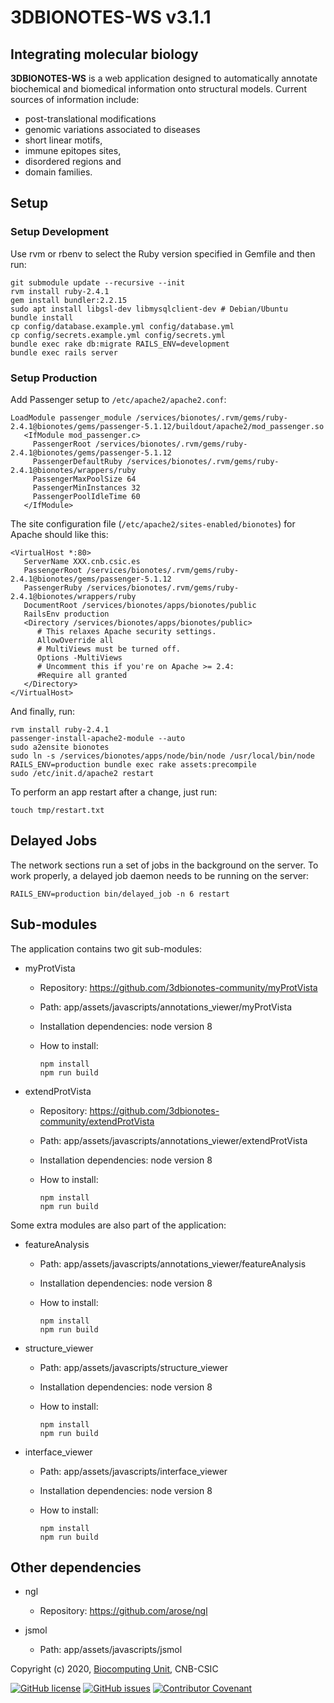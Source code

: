 # 3DBIONOTES-WS v3.1.1

## Integrating molecular biology

**3DBIONOTES-WS** is a web application designed to automatically annotate biochemical 
and biomedical information onto structural models. Current sources of information include:

- post-translational modifications
- genomic variations associated to diseases
- short linear motifs,
- immune epitopes sites,
- disordered regions and
- domain families.

## Setup

### Setup Development

Use rvm or rbenv to select the Ruby version specified in Gemfile and then run:

```
git submodule update --recursive --init
rvm install ruby-2.4.1
gem install bundler:2.2.15
sudo apt install libgsl-dev libmysqlclient-dev # Debian/Ubuntu
bundle install
cp config/database.example.yml config/database.yml
cp config/secrets.example.yml config/secrets.yml
bundle exec rake db:migrate RAILS_ENV=development
bundle exec rails server
```

### Setup Production

Add Passenger setup to `/etc/apache2/apache2.conf`:

```
LoadModule passenger_module /services/bionotes/.rvm/gems/ruby-2.4.1@bionotes/gems/passenger-5.1.12/buildout/apache2/mod_passenger.so
   <IfModule mod_passenger.c>
     PassengerRoot /services/bionotes/.rvm/gems/ruby-2.4.1@bionotes/gems/passenger-5.1.12
     PassengerDefaultRuby /services/bionotes/.rvm/gems/ruby-2.4.1@bionotes/wrappers/ruby
     PassengerMaxPoolSize 64
     PassengerMinInstances 32
     PassengerPoolIdleTime 60
   </IfModule>
```

The site configuration file (`/etc/apache2/sites-enabled/bionotes`) for Apache 
should like this:

```
<VirtualHost *:80>
   ServerName XXX.cnb.csic.es
   PassengerRoot /services/bionotes/.rvm/gems/ruby-2.4.1@bionotes/gems/passenger-5.1.12
   PassengerRuby /services/bionotes/.rvm/gems/ruby-2.4.1@bionotes/wrappers/ruby
   DocumentRoot /services/bionotes/apps/bionotes/public
   RailsEnv production
   <Directory /services/bionotes/apps/bionotes/public>
      # This relaxes Apache security settings.
      AllowOverride all
      # MultiViews must be turned off.
      Options -MultiViews
      # Uncomment this if you're on Apache >= 2.4:
      #Require all granted
   </Directory>
</VirtualHost>
```

And finally, run:

```
rvm install ruby-2.4.1
passenger-install-apache2-module --auto
sudo a2ensite bionotes
sudo ln -s /services/bionotes/apps/node/bin/node /usr/local/bin/node
RAILS_ENV=production bundle exec rake assets:precompile
sudo /etc/init.d/apache2 restart
```

To perform an app restart after a change, just run:

```
touch tmp/restart.txt
```

## Delayed Jobs

The network sections run a set of jobs in the background on the server. 
To work properly, a delayed job daemon needs to be running on the server:

```
RAILS_ENV=production bin/delayed_job -n 6 restart
```

## Sub-modules

The application contains two git sub-modules:

- myProtVista
  - Repository: <https://github.com/3dbionotes-community/myProtVista>
  - Path: app/assets/javascripts/annotations_viewer/myProtVista
  - Installation dependencies: node version 8
  - How to install:

     ```
     npm install
     npm run build
     ```

- extendProtVista
  - Repository: <https://github.com/3dbionotes-community/extendProtVista>
  - Path: app/assets/javascripts/annotations_viewer/extendProtVista
  - Installation dependencies: node version 8
  - How to install:

     ```
     npm install
     npm run build
     ```

Some extra modules are also part of the application:

- featureAnalysis
  - Path: app/assets/javascripts/annotations_viewer/featureAnalysis
  - Installation dependencies: node version 8
  - How to install:

     ```
     npm install
     npm run build
     ```

- structure_viewer
  - Path: app/assets/javascripts/structure_viewer
  - Installation dependencies: node version 8
  - How to install:

     ```
     npm install
     npm run build
     ```

- interface_viewer
  - Path: app/assets/javascripts/interface_viewer
  - Installation dependencies: node version 8
  - How to install:

     ```
     npm install
     npm run build
     ```

## Other dependencies

- ngl
  - Repository: <https://github.com/arose/ngl>

- jsmol
  - Path: app/assets/javascripts/jsmol

Copyright (c) 2020, [Biocomputing Unit](http://biocomputingunit.es), CNB-CSIC

[![GitHub license](https://img.shields.io/github/license/3dbionotes-community/3DBIONOTES.svg)](https://github.com/3dbionotes-community/3DBIONOTES/blob/master/LICENSE)
[![GitHub issues](https://img.shields.io/github/issues/3dbionotes-community/3DBIONOTES.svg)](https://github.com/3dbionotes-community/3DBIONOTES/issues)
[![Contributor Covenant](https://img.shields.io/badge/Contributor%20Covenant-2.1-4baaaa.svg)](CODE_OF_CONDUCT.md)
